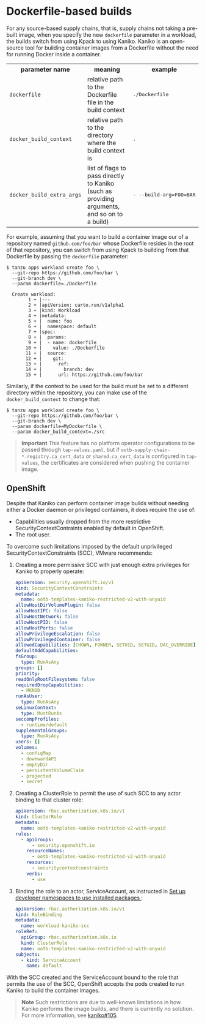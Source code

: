 # Dockerfile-based builds

For any source-based supply chains, that is, supply chains not taking a
pre-built image, when you specify the new `dockerfile` parameter in a workload,
the builds switch from using Kpack to using Kaniko. Kaniko is an open-source
tool for building container images from a Dockerfile without the need for
running Docker inside a container.

<table>
  <tr>
    <th>parameter name</th>
    <th>meaning</th>
    <th>example</th>
  </tr>

  <tr>
    <td><code>dockerfile<code></td>
    <td>relative path to the Dockerfile file in the build context</td>
    <td><pre>./Dockerfile</pre></td>
  </tr>

  <tr>
    <td><code>docker_build_context<code></td>
    <td>relative path to the directory where the build context is</td>
    <td><pre>.</pre></td>
  </tr>

  <tr>
    <td><code>docker_build_extra_args<code></td>
    <td>
      list of flags to pass directly to Kaniko (such as providing arguments,
      and so on to a build)
    </td>
    <td><pre>- --build-arg=FOO=BAR</pre></td>
  </tr>
</table>


For example, assuming that you want to build a container image our of a
repository named `github.com/foo/bar` whose Dockerfile resides in the root of
that repository, you can switch from using Kpack to building from that
Dockerfile by passing the `dockerfile` parameter:

```console
$ tanzu apps workload create foo \
  --git-repo https://github.com/foo/bar \
  --git-branch dev \
  --param dockerfile=./Dockerfile

  Create workload:
        1 + |---
        2 + |apiVersion: carto.run/v1alpha1
        3 + |kind: Workload
        4 + |metadata:
        5 + |  name: foo
        6 + |  namespace: default
        7 + |spec:
        8 + |  params:
        9 + |  - name: dockerfile
       10 + |    value: ./Dockerfile
       11 + |  source:
       12 + |    git:
       13 + |      ref:
       14 + |        branch: dev
       15 + |      url: https://github.com/foo/bar
```

Similarly, if the context to be used for the build must be set to a different
directory within the repository, you can make use of the `docker_build_context`
to change that:

```console
$ tanzu apps workload create foo \
  --git-repo https://github.com/foo/bar \
  --git-branch dev \
  --param dockerfile=MyDockerfile \
  --param docker_build_context=./src
```

> **Important** This feature has no platform operator configurations to be passed
> through `tap-values.yaml`, but if `ootb-supply-chain-*.registry.ca_cert_data` or
`shared.ca_cert_data` is configured in `tap-values`, the certificates
> are considered when pushing the container image.

## OpenShift

Despite that Kaniko can perform container image builds without
needing either a Docker daemon or privileged containers, it does
require the use of:

- Capabilities usually dropped from the more restrictive
  SecurityContextContraints enabled by default in OpenShift.
- The root user.

To overcome such limitations imposed by the default unprivileged
SecurityContextConstraints (SCC), VMware recommends:

1. Creating a more permissive SCC with just enough extra privileges for Kaniko
   to properly operate:

    ```yaml
    apiVersion: security.openshift.io/v1
    kind: SecurityContextConstraints
    metadata:
      name: ootb-templates-kaniko-restricted-v2-with-anyuid
    allowHostDirVolumePlugin: false
    allowHostIPC: false
    allowHostNetwork: false
    allowHostPID: false
    allowHostPorts: false
    allowPrivilegeEscalation: false
    allowPrivilegedContainer: false
    allowedCapabilities: [CHOWN, FOWNER, SETUID, SETGID, DAC_OVERRIDE]
    defaultAddCapabilities:
    fsGroup:
      type: RunAsAny
    groups: []
    priority:
    readOnlyRootFilesystem: false
    requiredDropCapabilities:
      - MKNOD
    runAsUser:
      type: RunAsAny
    seLinuxContext:
      type: MustRunAs
    seccompProfiles:
      - runtime/default
    supplementalGroups:
      type: RunAsAny
    users: []
    volumes:
      - configMap
      - downwardAPI
      - emptyDir
      - persistentVolumeClaim
      - projected
      - secret
    ```

2. Creating a ClusterRole to permit the use of such SCC to any actor binding to
   that cluster role:

    ```yaml
    apiVersion: rbac.authorization.k8s.io/v1
    kind: ClusterRole
    metadata:
      name: ootb-templates-kaniko-restricted-v2-with-anyuid
    rules:
      - apiGroups:
          - security.openshift.io
        resourceNames:
          - ootb-templates-kaniko-restricted-v2-with-anyuid
        resources:
          - securitycontextconstraints
        verbs:
          - use
    ```

3. Binding the role to an actor, ServiceAccount, as instructed in [Set up
   developer namespaces to use installed packages ](../set-up-namespaces.hbs.md):

    ```yaml
    apiVersion: rbac.authorization.k8s.io/v1
    kind: RoleBinding
    metadata:
      name: workload-kaniko-scc
    roleRef:
      apiGroup: rbac.authorization.k8s.io
      kind: ClusterRole
      name: ootb-templates-kaniko-restricted-v2-with-anyuid
    subjects:
      - kind: ServiceAccount
        name: default
    ```


With the SCC created and the ServiceAccount bound to the role that permits the
use of the SCC, OpenShift accepts the pods created to run Kaniko to build
the container images.


> **Note** Such restrictions are due to well-known limitations in how Kaniko
> performs the image builds, and there is currently no solution. For more information, see [kaniko#105].

[kaniko#105]: https://github.com/GoogleContainerTools/kaniko/issues/105

[SecurityContextConstraint]: https://docs.openshift.com/container-platform/4.11/authentication/managing-security-context-constraints.html
